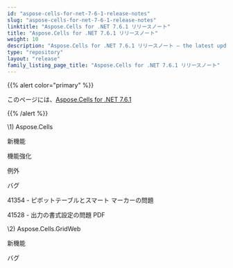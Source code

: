 ```yaml
---
id: "aspose-cells-for-net-7-6-1-release-notes"
slug: "aspose-cells-for-net-7-6-1-release-notes"
linktitle: "Aspose.Cells for .NET 7.6.1 リリースノート"
title: "Aspose.Cells for .NET 7.6.1 リリースノート"
weight: 10
description: "Aspose.Cells for .NET 7.6.1 リリースノート – the latest updates and fixes."
type: "repository"
layout: "release"
family_listing_page_title: "Aspose.Cells for .NET 7.6.1 リリースノート"
---
```

{{% alert color="primary" %}} 

このページには、[Aspose.Cells for .NET 7.6.1](https://releases.aspose.com/cells/net/new-releases/aspose.cells-for-.net-7.6.1/)

{{% /alert %}} 

\1) Aspose.Cells 

新機能

機能強化

例外

バグ

41354 - ピボットテーブルとスマート マーカーの問題

41528 - 出力の書式設定の問題 PDF

\2) Aspose.Cells.GridWeb

新機能

バグ
